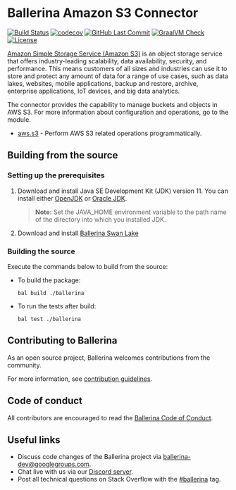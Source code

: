 # Ballerina Amazon S3 Connector 
[![Build Status](https://travis-ci.org/ballerina-platform/module-ballerinax-aws.s3.svg?branch=master)](https://travis-ci.org/ballerina-platform/module-ballerinax-aws.s3)
[![codecov](https://codecov.io/gh/ballerina-platform/module-ballerinax-aws.s3/branch/master/graph/badge.svg)](https://codecov.io/gh/ballerina-platform/module-ballerinax-aws.s3)
[![GitHub Last Commit](https://img.shields.io/github/last-commit/ballerina-platform/module-ballerinax-aws.s3.svg)](https://github.com/ballerina-platform/module-ballerinax-aws.s3./commits/master)
[![GraalVM Check](https://github.com/ballerina-platform/module-ballerinax-aws.s3/actions/workflows/build-with-bal-test-native.yml/badge.svg)](https://github.com/ballerina-platform/module-ballerinax-aws.s3/actions/workflows/build-with-bal-test-native.yml)
[![License](https://img.shields.io/badge/License-Apache%202.0-blue.svg)](https://opensource.org/licenses/Apache-2.0)

[Amazon Simple Storage Service (Amazon S3)](https://aws.amazon.com/s3/) is an object storage service that offers industry-leading scalability, data availability, security, and performance. This means customers of all sizes and industries can use it to store and protect any amount of data for a range of use cases, such as data lakes, websites, mobile applications, backup and restore, archive, enterprise applications, IoT devices, and big data analytics.

The connector provides the capability to manage buckets and objects in AWS S3.
For more information about configuration and operations, go to the module.
- [aws.s3](s3/Module.md) -  Perform AWS S3 related operations programmatically.

## Building from the source
### Setting up the prerequisites
1. Download and install Java SE Development Kit (JDK) version 11. You can install either [OpenJDK](https://adoptopenjdk.net/) or [Oracle JDK](https://www.oracle.com/java/technologies/javase-jdk11-downloads.html).
 
   > **Note:** Set the JAVA_HOME environment variable to the path name of the directory into which you installed JDK.
 
2. Download and install [Ballerina Swan Lake](https://ballerina.io/)

### Building the source
 
Execute the commands below to build from the source:
* To build the package:
   ```   
   bal build ./ballerina
   ```
* To run the tests after build:
   ```
   bal test ./ballerina
   ```
## Contributing to Ballerina
 
As an open source project, Ballerina welcomes contributions from the community.
 
For more information, see [contribution guidelines](https://github.com/ballerina-platform/ballerina-lang/blob/master/CONTRIBUTING.md).
 
## Code of conduct
 
All contributors are encouraged to read the [Ballerina Code of Conduct](https://ballerina.io/code-of-conduct).
 
## Useful links
 
* Discuss code changes of the Ballerina project via [ballerina-dev@googlegroups.com](mailto:ballerina-dev@googlegroups.com).
* Chat live with us via our [Discord server](https://discord.gg/ballerinalang).
* Post all technical questions on Stack Overflow with the [#ballerina](https://stackoverflow.com/questions/tagged/ballerina) tag.
 
